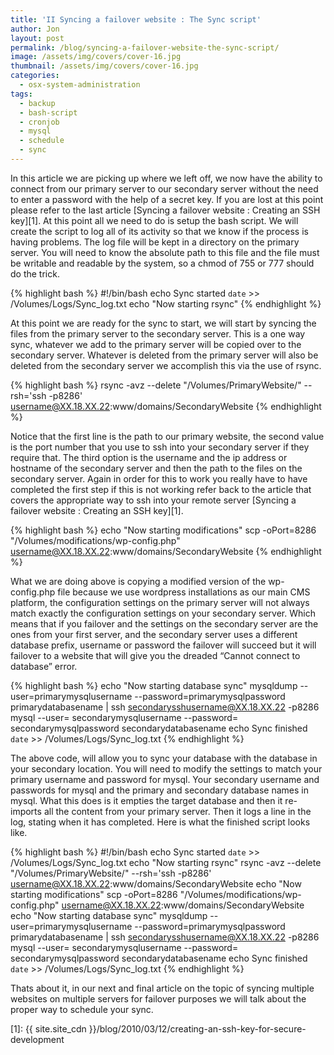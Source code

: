 ```yaml
---
title: 'II Syncing a failover website : The Sync script'
author: Jon
layout: post
permalink: /blog/syncing-a-failover-website-the-sync-script/
image: /assets/img/covers/cover-16.jpg
thumbnail: /assets/img/covers/cover-16.jpg
categories:
  - osx-system-administration
tags:
  - backup
  - bash-script
  - cronjob
  - mysql
  - schedule
  - sync
---
```

In this article we are picking up where we left off, we now have the ability to connect from our primary server to our secondary server without the need to enter a password with the help of a secret key. If you are lost at this point please refer to the last article [Syncing a failover website : Creating an SSH key][1]. At this point all we need to do is setup the bash script. We will create the script to log all of its activity so that we know if the process is having problems. The log file will be kept in a directory on the primary server. You will need to know the absolute path to this file and the file must be writable and readable by the system, so a chmod of 755 or 777 should do the trick.

{% highlight bash %}
#!/bin/bash
echo Sync started `date` >> /Volumes/Logs/Sync_log.txt
echo "Now starting rsync"
{% endhighlight %}

At this point we are ready for the sync to start, we will start by syncing the files from the primary server to the secondary server. This is a one way sync, whatever we add to the primary server will be copied over to the secondary server. Whatever is deleted from the primary server will also be deleted from the secondary server we accomplish this via the use of rsync. 

{% highlight bash %}
rsync -avz --delete "/Volumes/PrimaryWebsite/" --rsh='ssh -p8286' username@XX.18.XX.22:www/domains/SecondaryWebsite
{% endhighlight %}

Notice that the first line is the path to our primary website, the second value is the port number that you use to ssh into your secondary server if they require that. The third option is the username and the ip address or hostname of the secondary server and then the path to the files on the secondary server. Again in order for this to work you really have to have completed the first step if this is not working refer back to the article that covers the appropriate way to ssh into your remote server [Syncing a failover website : Creating an SSH key][1].

{% highlight bash %}
echo "Now starting modifications"
scp -oPort=8286 "/Volumes/modifications/wp-config.php" username@XX.18.XX.22:www/domains/SecondaryWebsite
{% endhighlight %}

What we are doing above is copying a modified version of the wp-config.php file because we use wordpress installations as our main CMS platform, the configuration settings on the primary server will not always match exactly the configuration settings on your secondary server. Which means that if you failover and the settings on the secondary server are the ones from your first server, and the secondary server uses a different database prefix, username or password the failover will succeed but it will failover to a website that will give you the dreaded &#8220;Cannot connect to database&#8221; error. 

{% highlight bash %}
echo "Now starting database sync"
mysqldump --user=primarymysqlusername --password=primarymysqlpassword primarydatabasename | ssh secondarysshusername@XX.18.XX.22 -p8286 mysql --user= secondarymysqlusername --password= secondarymysqlpassword secondarydatabasename
echo Sync finished `date` >> /Volumes/Logs/Sync_log.txt
{% endhighlight %}

The above code, will allow you to sync your database with the database in your secondary location. You will need to modify the settings to match your primary username and password for mysql. Your secondary username and passwords for mysql and the primary and secondary database names in mysql. What this does is it empties the target database and then it re-imports all the content from your primary server. Then it logs a line in the log, stating when it has completed. Here is what the finished script looks like.

{% highlight bash %}
#!/bin/bash
echo Sync started `date` >> /Volumes/Logs/Sync_log.txt
echo "Now starting rsync"
rsync -avz --delete "/Volumes/PrimaryWebsite/" --rsh='ssh -p8286' username@XX.18.XX.22:www/domains/SecondaryWebsite
echo "Now starting modifications"
scp -oPort=8286 "/Volumes/modifications/wp-config.php" username@XX.18.XX.22:www/domains/SecondaryWebsite
echo "Now starting database sync"
mysqldump --user=primarymysqlusername --password=primarymysqlpassword primarydatabasename | ssh secondarysshusername@XX.18.XX.22 -p8286 mysql --user= secondarymysqlusername --password= secondarymysqlpassword secondarydatabasename
echo Sync finished `date` >> /Volumes/Logs/Sync_log.txt
{% endhighlight %}

Thats about it, in our next and final article on the topic of syncing multiple websites on multiple servers for failover purposes we will talk about the proper way to schedule your sync.



 [1]: {{ site.site_cdn }}/blog/2010/03/12/creating-an-ssh-key-for-secure-development